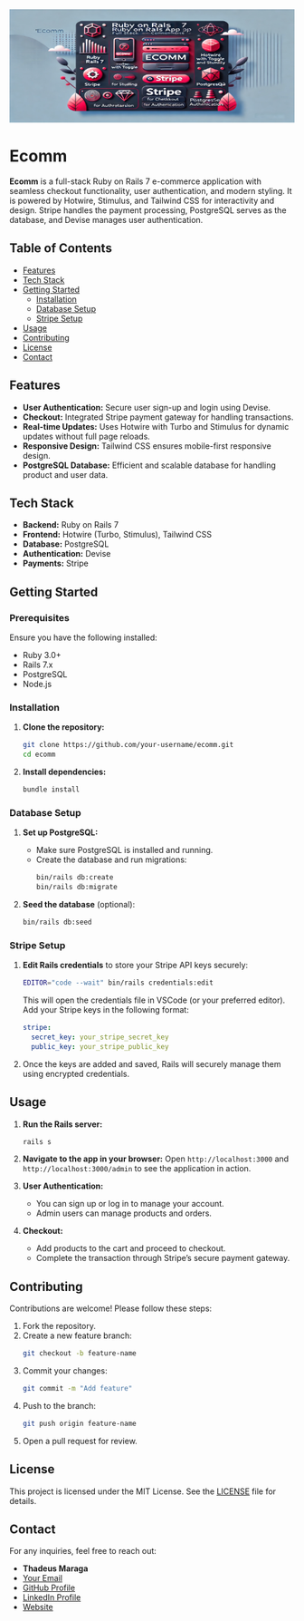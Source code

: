 <img src="https://github.com/thadeusdev/ecomm/blob/main/app/assets/images/banner.webp" alt="Ecomm Banner" height="200" width="100%">

# Ecomm

**Ecomm** is a full-stack Ruby on Rails 7 e-commerce application with seamless checkout functionality, user authentication, and modern styling. It is powered by Hotwire, Stimulus, and Tailwind CSS for interactivity and design. Stripe handles the payment processing, PostgreSQL serves as the database, and Devise manages user authentication.

## Table of Contents
- [Features](#features)
- [Tech Stack](#tech-stack)
- [Getting Started](#getting-started)
  - [Installation](#installation)
  - [Database Setup](#database-setup)
  - [Stripe Setup](#stripe-setup)
- [Usage](#usage)
- [Contributing](#contributing)
- [License](#license)
- [Contact](#contact)

## Features
- **User Authentication:** Secure user sign-up and login using Devise.
- **Checkout:** Integrated Stripe payment gateway for handling transactions.
- **Real-time Updates:** Uses Hotwire with Turbo and Stimulus for dynamic updates without full page reloads.
- **Responsive Design:** Tailwind CSS ensures mobile-first responsive design.
- **PostgreSQL Database:** Efficient and scalable database for handling product and user data.

## Tech Stack
- **Backend:** Ruby on Rails 7
- **Frontend:** Hotwire (Turbo, Stimulus), Tailwind CSS
- **Database:** PostgreSQL
- **Authentication:** Devise
- **Payments:** Stripe

## Getting Started

### Prerequisites
Ensure you have the following installed:
- Ruby 3.0+
- Rails 7.x
- PostgreSQL
- Node.js

### Installation

1. **Clone the repository:**
   ```bash
   git clone https://github.com/your-username/ecomm.git
   cd ecomm
   ```

2. **Install dependencies:**
   ```bash
   bundle install
   ```

### Database Setup

1. **Set up PostgreSQL:**
   - Make sure PostgreSQL is installed and running.
   - Create the database and run migrations:
     ```bash
     bin/rails db:create
     bin/rails db:migrate
     ```

2. **Seed the database** (optional):
   ```bash
   bin/rails db:seed
   ```

### Stripe Setup

1. **Edit Rails credentials** to store your Stripe API keys securely:
   ```bash
   EDITOR="code --wait" bin/rails credentials:edit
   ```

   This will open the credentials file in VSCode (or your preferred editor). Add your Stripe keys in the following format:
   ```yaml
   stripe:
     secret_key: your_stripe_secret_key
     public_key: your_stripe_public_key
   ```

2. Once the keys are added and saved, Rails will securely manage them using encrypted credentials.

## Usage

1. **Run the Rails server:**
   ```bash
   rails s
   ```

2. **Navigate to the app in your browser:**
   Open `http://localhost:3000` and `http://localhost:3000/admin` to see the application in action.

3. **User Authentication:**
   - You can sign up or log in to manage your account.
   - Admin users can manage products and orders.

4. **Checkout:**
   - Add products to the cart and proceed to checkout.
   - Complete the transaction through Stripe’s secure payment gateway.

## Contributing

Contributions are welcome! Please follow these steps:

1. Fork the repository.
2. Create a new feature branch:
   ```bash
   git checkout -b feature-name
   ```
3. Commit your changes:
   ```bash
   git commit -m "Add feature"
   ```
4. Push to the branch:
   ```bash
   git push origin feature-name
   ```
5. Open a pull request for review.

## License

This project is licensed under the MIT License. See the [LICENSE](LICENSE) file for details.

## Contact

For any inquiries, feel free to reach out:
- **Thadeus Maraga**
- [Your Email](mailto:thadeusmaraga@gmail.com)
- [GitHub Profile](https://github.com/thadeusdev)
- [LinkedIn Profile](https://www.linkedin.com/in/thadeus-maraga-30b200327/)
- [Website](https://www.thadeusnyariki.com/)
